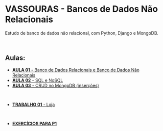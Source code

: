 # VASSOURAS - Bancos de Dados Não Relacionais

Estudo de banco de dados não relacional, com Python, Django e MongoDB.

<br>

## Aulas:

* [**AULA 01** - Banco de Dados Relacionais e Banco de Dados Não Relacionais](https://github.com/Leandro-Cardoso/Vassouras-Banco-de-Dados-Nao-Relacionais/tree/main/aula01)
* [**AULA 02** - SQL e NoSQL](https://github.com/Leandro-Cardoso/Vassouras-Banco-de-Dados-Nao-Relacionais/tree/main/aula02)
* [**AULA 03** - CRUD no MongoDB (inserções)](https://github.com/Leandro-Cardoso/Vassouras-Banco-de-Dados-Nao-Relacionais/tree/main/aula03)

<br>

* [**TRABALHO 01** - Loja](https://github.com/Leandro-Cardoso/Vassouras-Banco-de-Dados-Nao-Relacionais/tree/main/trabalho01)

<br>

* [**EXERCÍCIOS PARA P1**](https://github.com/Leandro-Cardoso/Vassouras-Banco-de-Dados-Nao-Relacionais/tree/main/exercicios_p1)
